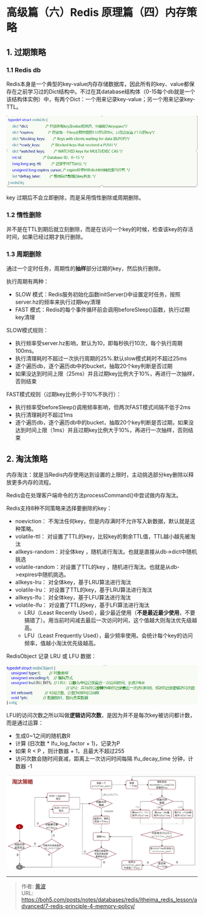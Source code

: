 # 高级篇（六）Redis 原理篇（四）内存策略


## 1. 过期策略

### 1.1 Redis db

Redis本身是一个典型的key-value内存存储数据库，因此所有的key、value都保存在之前学习过的Dict结构中。不过在其database结构体（0-15每个db就是一个该结构体实例）中，有两个Dict：一个用来记录key-value；另一个用来记录key-TTL。

![struct redisDb](../images/1653983423128.png)

key 过期后不会立即删除，而是采用惰性删除或周期删除。

### 1.2 惰性删除

并不是在TTL到期后就立刻删除，而是在访问一个key的时候，检查该key的存活时间，如果已经过期才执行删除。

### 1.3 周期删除

通过一个定时任务，周期性的**抽样**部分过期的key，然后执行删除。

执行周期有两种：

- SLOW 模式：Redis服务初始化函数initServer()中设置定时任务，按照server.hz的频率来执行过期key清理
- FAST 模式：Redis的每个事件循环前会调用beforeSleep()函数，执行过期key清理

SLOW模式规则：

- 执行频率受server.hz影响，默认为10，即每秒执行10次，每个执行周期100ms。
- 执行清理耗时不超过一次执行周期的25%.默认slow模式耗时不超过25ms
- 逐个遍历db，逐个遍历db中的bucket，抽取20个key判断是否过期
- 如果没达到时间上限（25ms）并且过期key比例大于10%，再进行一次抽样，否则结束

FAST模式规则（过期key比例小于10%不执行）：

- 执行频率受beforeSleep()调用频率影响，但两次FAST模式间隔不低于2ms
- 执行清理耗时不超过1ms
- 逐个遍历db，逐个遍历db中的bucket，抽取20个key判断是否过期，如果没达到时间上限（1ms）并且过期key比例大于10%，再进行一次抽样，否则结束

## 2. 淘汰策略

内存淘汰：就是当Redis内存使用达到设置的上限时，主动挑选部分key删除以释放更多内存的流程。

Redis会在处理客户端命令的方法processCommand()中尝试做内存淘汰。

Redis支持8种不同策略来选择要删除的key：

- noeviction： 不淘汰任何key，但是内存满时不允许写入新数据，默认就是这种策略。
- volatile-ttl： 对设置了TTL的key，比较key的剩余TTL值，TTL越小越先被淘汰
- allkeys-random：对全体key ，随机进行淘汰。也就是直接从db->dict中随机挑选
- volatile-random：对设置了TTL的key ，随机进行淘汰。也就是从db->expires中随机挑选。
- allkeys-lru： 对全体key，基于LRU算法进行淘汰
- volatile-lru： 对设置了TTL的key，基于LRU算法进行淘汰
- allkeys-lfu： 对全体key，基于LFU算法进行淘汰
- volatile-lfu： 对设置了TTL的key，基于LFI算法进行淘汰
  - LRU（Least Recently Used），最少最近使用（**不是最近最少使用**，不要搞错了）。用当前时间减去最后一次访问时间，这个值越大则淘汰优先级越高。
  - LFU（Least Frequently Used），最少频率使用。会统计每个key的访问频率，值越小淘汰优先级越高。

RedisObject 记录 LRU 或 LFU 数据：

![RedisObject](../images/1653984029506.png)

LFU的访问次数之所以叫做**逻辑访问次数**，是因为并不是每次key被访问都计数，而是通过运算：

- 生成0~1之间的随机数R
- 计算 (旧次数 * lfu_log_factor + 1)，记录为P
- 如果 R < P ，则计数器 + 1，且最大不超过255
- 访问次数会随时间衰减，距离上一次访问时间每隔 lfu_decay_time 分钟，计数器 -1

![内存淘汰策略流程图](../images/1653984085095.png)

---

> 作者: [黄波](https://boh5.com)  
> URL: https://boh5.com/posts/notes/databases/redis/itheima_redis_lesson/advanced/7-redis-principle-4-memory-policy/  

